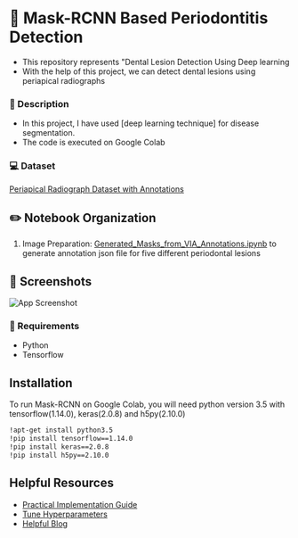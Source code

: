 
# :bell: Mask-RCNN Based Periodontitis Detection

- This repository represents "Dental Lesion Detection Using Deep learning
- With the help of this project, we can detect dental lesions using periapical radiographs

### :page_with_curl: Description

- In this project, I have used [deep learning technique] for disease segmentation. 
- The code is executed on Google Colab


### :computer: Dataset
[Periapical Radiograph Dataset with Annotations](https://drive.google.com/drive/folders/1zjl4sF3-s8z1yRnSDYdVLXaVDOyPwdvm?usp=sharing)


## :pencil2: Notebook Organization 

1. Image Preparation: [Generated_Masks_from_VIA_Annotations.ipynb](https://github.com/anumfatima427/Dental-Caries-Segmentation/blob/main/Generated_Masks_from_VIA_Annotations.ipynb) to generate annotation json file for five different periodontal lesions 


## :notebook_with_decorative_cover: Screenshots

![App Screenshot](https://via.placeholder.com/468x300?text=App+Screenshot+Here)


### :pencil: Requirements
- Python
- Tensorflow


## Installation
To run Mask-RCNN on Google Colab, you will need python version 3.5 with tensorflow(1.14.0), keras(2.0.8) and h5py(2.10.0)

```bash
!apt-get install python3.5
!pip install tensorflow==1.14.0
!pip install keras==2.0.8
!pip install h5py==2.10.0
```
    
## Helpful Resources

 - [Practical Implementation Guide](https://www.youtube.com/watch?v=1u-dm5JMH1Q&t=2s&ab_channel=CodeWithAarohi)
 - [Tune Hyperparameters](https://medium.com/analytics-vidhya/taming-the-hyper-parameters-of-mask-rcnn-3742cb3f0e1b)
 - [Helpful Blog](https://towardsdatascience.com/faster-r-cnn-object-detection-implemented-by-keras-for-custom-data-from-googles-open-images-125f62b9141a)

